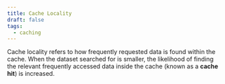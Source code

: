 ```yaml
---
title: Cache Locality
draft: false
tags:
  - caching
---
```

Cache locality refers to how frequently requested data is found within the cache. When the dataset searched for is smaller, the likelihood of finding the relevant frequently accessed data inside the cache (known as a **cache hit**) is increased.
